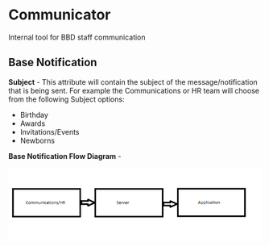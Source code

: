 Communicator
============

Internal tool for BBD staff communication
## Base Notification ##

**Subject** - This attribute will contain the subject of the message/notification that is being sent. For example the Communications or HR team will choose from the following Subject options: 

- Birthday
- Awards
- Invitations/Events
- Newborns

**Base Notification Flow Diagram** - 

![Base Flow Diagram](BaseNoteFlow.png)